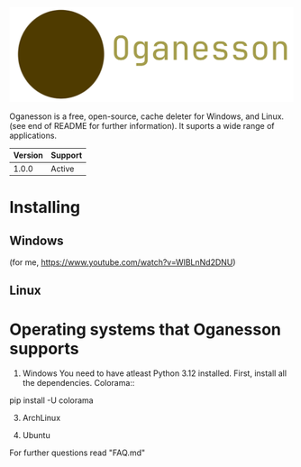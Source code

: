 ![Oganesson Logo](./assets/Oganesson.png)

Oganesson is a free, open-source, cache deleter for Windows, and Linux. (see end of README for further information). It suports a wide range of applications. 

| Version | Support |
|---------|---------|
|  1.0.0  |  Active |

# Installing

## Windows

(for me, https://www.youtube.com/watch?v=WlBLnNd2DNU)

## Linux

# Operating systems that Oganesson supports

1. Windows
You need to have atleast Python 3.12 installed.
First, install all the dependencies.
Colorama::

  pip install -U colorama

3. ArchLinux

4. Ubuntu

For further questions read "FAQ.md"

